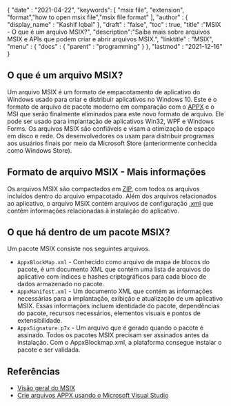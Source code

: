 {
  "date" : "2021-04-22",
  "keywords": [ "msix file", "extension", "format","how to open msix file","msix file format" ],
  "author" : {
    "display_name" : "Kashif Iqbal"
},
  "draft" : "false",
  "toc" : true,
  "title" :"MSIX - O que é um arquivo MSIX?",
  "description":"Saiba mais sobre arquivos MSIX e APIs que podem criar e abrir arquivos MSIX.",
  "linktitle" : "MSIX",
  "menu" : {
    "docs" : {
      "parent" : "programming"
}
},
  "lastmod" : "2021-12-16"
}

## O que é um arquivo MSIX?

Um arquivo MSIX é um formato de empacotamento de aplicativo do Windows usado para criar e distribuir aplicativos no Windows 10. Este é o formato de arquivo de pacote moderno em comparação com o [APPX](/pt/programming/appx/) e o MSI que serão finalmente eliminados para este novo formato de arquivo. Ele pode ser usado para implantação de aplicativos Win32, WPF e Windows Forms. Os arquivos MSIX são confiáveis e visam a otimização de espaço em disco e rede. Os desenvolvedores os usam para distribuir programas aos usuários finais por meio da Microsoft Store (anteriormente conhecida como Windows Store).

## Formato de arquivo MSIX - Mais informações

Os arquivos MSIX são compactados em [ZIP](/pt/compression/zip/), com todos os arquivos incluídos dentro do arquivo empacotado. Além dos arquivos relacionados ao aplicativo, o arquivo MSIX contém arquivos de configuração [.xml](/pt/web/xml/) que contêm informações relacionadas à instalação do aplicativo.

## O que há dentro de um pacote MSIX?

Um pacote MSIX consiste nos seguintes arquivos.

* `AppxBlockMap.xml` - Conhecido como arquivo de mapa de blocos do pacote, é um documento XML que contém uma lista de arquivos do aplicativo com índices e hashes criptográficos para cada bloco de dados armazenado no pacote.
* `AppxManifest.xml` - Um documento XML que contém as informações necessárias para a implantação, exibição e atualização de um aplicativo MSIX. Essas informações incluem identidade do pacote, dependências do pacote, recursos necessários, elementos visuais e pontos de extensibilidade.
* `AppxSignature.p7x` - Um arquivo que é gerado quando o pacote é assinado. Todos os pacotes MSIX precisam ser assinados antes da instalação. Com o AppxBlockmap.xml, a plataforma consegue instalar o pacote e ser validada.

## Referências

* [Visão geral do MSIX](https://learn.microsoft.com/en-us/windows/msix/overview)
* [Crie arquivos APPX usando o Microsoft Visual Studio](https://learn.microsoft.com/en-us/windows/msix/desktop/vs-package-overview)

